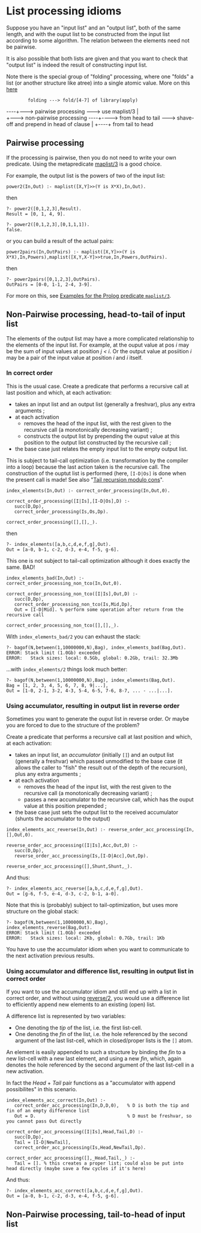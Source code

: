 # List processing idioms

Suppose you have an "input list" and an "output list", both of the same length, and with the ouput list to be constructed from the input list
according to some algorithm. The relation between the elements need not be pairwise.

It is also possible that both lists are given and that you want to check that "output list" is indeed the result of constructing input list.

Note there is the special group of "folding" processing, where one "folds" a list (or another structure like atree) into a single atomic value.
More on this [here](../about_foldl_and_foldr)


            folding ---> fold/[4-7] of library(apply)
 
  ----+---> pairwise processing ---> use maplist/3
      |     
      +---> non-pairwise processing ----+----> from head to tail ---> shave-off and prepend in head of clause
                                        | 
                                        +----+ from tail to head 
      
## Pairwise processing

If the processing is pairwise, then you do not need to write your own predicate. Using the
metapredicate [maplist/3](https://eu.swi-prolog.org/pldoc/doc_for?object=maplist/3) is a good choice.

For example, the output list is the powers of two of the input list:

```logtalk
power2(In,Out) :- maplist([X,Y]>>(Y is X*X),In,Out).
```

then

```text
?- power2([0,1,2,3],Result).
Result = [0, 1, 4, 9].

?- power2([0,1,2,3],[0,1,1,1]).
false.
```

or you can build a result of the actual pairs:

```logtalk
power2pairs(In,OutPairs) :- maplist([X,Y]>>(Y is X*X),In,Powers),maplist([X,Y,X-Y]>>true,In,Powers,OutPairs).
```

then

```text
?- power2pairs([0,1,2,3],OutPairs).
OutPairs = [0-0, 1-1, 2-4, 3-9].
```

For more on this, see [Examples for the Prolog predicate `maplist/3`](../../swipl_notes/about_maplist/maplist_3_examples.md).

## Non-Pairwise processing, head-to-tail of input list

The elements of the output list may have a more complicated relationship to the elements of the input list. For example,
at the ouput value at pos _i_ may be the sum of input values at position _j < i_. Or the output value at posiition _i_ may
be a pair of the input value at position _i_ and _i_ itself.

### In correct order

This is the usual case. Create a predicate that performs a recursive call at last position and which, at each activation:

- takes an input list and an output list (generally a freshvar), plus any extra arguments ; 
- at each activation
   - removes the head of the input list, with the rest given to the recursive call (a monotonically decreasing variant) ;
   - constructs the output list by prepending the ouput value at this position to the output list constructed by the recursive call ;
- the base case just relates the empty input list to the empty output list.

This is subject to tail-call optimization (i.e. transformation by the compiler into a loop) because the last action taken is
the recursive call. The construction of the ouptut list is performed (here, `[I-D|Os]` is done when the present call is made!
See also "[Tail recursion modulo cons](https://en.wikipedia.org/wiki/Tail_call#Tail_recursion_modulo_cons)".

```logtalk
index_elements(In,Out) :- correct_order_processing(In,Out,0).

correct_order_processing([I|Is],[I-D|Os],D) :-
   succ(D,Dp),
   correct_order_processing(Is,Os,Dp).
   
correct_order_processing([],[],_).
```

then

```text
?- index_elements([a,b,c,d,e,f,g],Out).
Out = [a-0, b-1, c-2, d-3, e-4, f-5, g-6].
```

This one is not subject to tail-call optimization although it does exactly the same. BAD!

```logtalk
index_elements_bad(In,Out) :- correct_order_processing_non_tco(In,Out,0).

correct_order_processing_non_tco([I|Is],Out,D) :-
   succ(D,Dp),
   correct_order_processing_non_tco(Is,Mid,Dp),
   Out = [I-D|Mid]. % perform some operation after return from the recursive call
   
correct_order_processing_non_tco([],[],_).
```

With `index_elements_bad/2` you can exhaust the stack:

```text
?- bagof(N,between(1,10000000,N),Bag), index_elements_bad(Bag,Out).
ERROR: Stack limit (1.0Gb) exceeded
ERROR:   Stack sizes: local: 0.5Gb, global: 0.2Gb, trail: 32.3Mb
```

...with `index_elements/2` things look much better:

```text
?- bagof(N,between(1,10000000,N),Bag), index_elements(Bag,Out).
Bag = [1, 2, 3, 4, 5, 6, 7, 8, 9|...],
Out = [1-0, 2-1, 3-2, 4-3, 5-4, 6-5, 7-6, 8-7, ... - ...|...].
```

### Using accumulator, resulting in output list in reverse order

Sometimes you want to generate the ouput list in reverse order. Or maybe you are forced to due to the structure of the problem?

Create a predicate that performs a recursive call at last position and which, at each activation:

- takes an input list, an _accumulator_ (initially `[]`) and an output list (generally a freshvar) which passed unmodified to the base case (it allows the caller to "fish" the result out of the depth of the recursion), plus any extra arguments ;
- at each activation
   - removes the head of the input list, with the rest given to the recursive call (a monotonically decreasing variant) ;
   - passes a new accumulator to the recursive call, which has the ouput value at this position prepended ;
- the base case just sets the output list to the received accumulator (shunts the accumulator to the output)

```logtalk
index_elements_acc_reverse(In,Out) :- reverse_order_acc_processing(In,[],Out,0).

reverse_order_acc_processing([I|Is],Acc,Out,D) :-
   succ(D,Dp),
   reverse_order_acc_processing(Is,[I-D|Acc],Out,Dp).
   
reverse_order_acc_processing([],Shunt,Shunt,_).
```

And thus:

```text
?- index_elements_acc_reverse([a,b,c,d,e,f,g],Out).
Out = [g-6, f-5, e-4, d-3, c-2, b-1, a-0].
```

Note that this is (probably) subject to tail-optimization, but uses more structure on the global stack:

```text
?- bagof(N,between(1,10000000,N),Bag), index_elements_reverse(Bag,Out).
ERROR: Stack limit (1.0Gb) exceeded
ERROR:   Stack sizes: local: 2Kb, global: 0.7Gb, trail: 1Kb
```

You have to use the accumulator idiom when you want to communicate to the next activation previous results. 

### Using accumulator and difference list, resulting in output list in correct order

If you want to use the accumulator idiom and still end up with a list in correct order, and without 
using [reverse/2](https://eu.swi-prolog.org/pldoc/doc_for?object=reverse/2), you would use a difference list
to efficiently append new elements to an existing (open) list. 

A difference list is represented by two variables:

- One denoting the _tip_ of the list, i.e. the first list-cell.
- One denoting the _fin_ of the list, i.e. the hole referenced by the second argument of the last list-cell, which in closed/proper lists is the `[]` atom.

An element is easily appended to such a structure by binding the _fin_ to a new list-cell with a new last element, and using a new _fin_, which,
again denotes the hole referenced by the second argument of the last list-cell in a new activation.

In fact the _Head_ + _Tail_ pair functions as a "accumulator with append possibilites" in this scenario.

```logtalk
index_elements_acc_correct(In,Out) :- 
   correct_order_acc_processing(In,D,D,0),   % D is both the tip and fin of an empty difference list
   Out = D.                                  % D must be freshvar, so you cannot pass Out directly 

correct_order_acc_processing([I|Is],Head,Tail,D) :-
   succ(D,Dp),
   Tail = [I-D|NewTail],
   correct_order_acc_processing(Is,Head,NewTail,Dp).
   
correct_order_acc_processing([],_Head,Tail,_) :-
   Tail = []. % this creates a proper list; could also be put into head directly (maybe save a few cycles if it's here)
```

And thus:

```text
?- index_elements_acc_correct([a,b,c,d,e,f,g],Out).
Out = [a-0, b-1, c-2, d-3, e-4, f-5, g-6].
```

## Non-Pairwise processing, tail-to-head of input list


 
   
